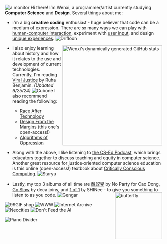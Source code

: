 <img alt="a monitor" src="https://99gifshop.neocities.org/items/6/Amonitor.gif"/> Hi there! I’m Wenxi, a programmer/artist currently studying **Computer Science** and **Design**. Several things about me:

- I'm a big **creative coding** enthusiast - huge believer that code can be a medium of expression. There are so many ways we can play with [human-computer interaction](https://artofweb.neocities.org/s3/a1), experiment with [user input](https://artofweb.neocities.org/s3/final), and design [unique experiences](https://artofweb.neocities.org/). ![Drifloon](https://64.media.tumblr.com/f54b197b2b59f4a0c9547e3a767188d4/7cf915f60095705b-9c/s75x75_c1/49470d43c7fdd13214c417e196fffcda96fa4a9b.gifv)

<img align="right" width="320" alt="Wenxi's dynamically generated GitHub stats" src="https://github-readme-stats-tawny-six-67.vercel.app/api/top-langs/?username=wenxich&layout=compact&theme=dark&size_weight=0.5&count_weight=0.5&hide=makefile,shell,assembly" href="https://github.com/wenxich"/>

- I also enjoy learning about history and how it relates to the use and development of current technologies. Currently, I'm reading [Viral Justice](https://www.ruhabenjamin.com/viral-justice) by Ruha Benjamin. *(Updated 6/25/24)* ![Cubone](https://64.media.tumblr.com/fd2fade608c08a2ff628436f894b90ae/7cf915f60095705b-60/s75x75_c1/4d7e3c24320f2b0550abbbc0477bb9098e115b5c.gifv) I also recommend reading the following:
  - [Race After Technology](https://www.ruhabenjamin.com/race-after-technology)
  - [Design From the Margins](https://www.belfercenter.org/publication/design-margins) (this one's open-access!)
  - [Algorithms of Oppression](https://algorithmsofoppression.com/)

- Along with the above, I like listening to [the CS-Ed Podcast](https://open.spotify.com/show/5NtCNeqOxgtyh0FTb5OLf2?si=d7c31838c0ba48e4), which brings educators together to discuss teaching and equity in computer science. Another great resource for justice-oriented computer science education is this online (open-access!) textbook about [Critically Conscious Computing](https://criticallyconsciouscomputing.org/). ![Staryu](https://64.media.tumblr.com/tumblr_m3j73lVQHJ1qid2nw.gif)

- Lastly, my top 3 albums of all time are [醜奴兒](https://open.spotify.com/album/4tfZSMFLsN0q2IULNLAJ40?si=vQAMBKJfSg6eTWdxtkU4rg) by No Party for Cao Dong, [Go Slow](https://open.spotify.com/album/3dsjH0D0Co0X7oii3a7FO8?si=uz78lverS4Cde93qwki2sA) by deca joins, and [1 of 1](https://open.spotify.com/album/1hG9lZDk2HqmOHMtuI3Zdj?si=IVYflggRTCaf_KdZ1DuIRQ) by SHINee - to give you something to listen to as you code. ![Gengar](https://64.media.tumblr.com/tumblr_ma6usrGTIY1qid2nw.gif) <img align="right" width="150" alt="butterfly" src="https://99gifshop.neocities.org/items/11/butterfly01.gif"/>

![99GIF shop](https://99gifshop.neocities.org/img/88x31.0.png) ![WWW](https://exo.pet/images/buttons/88x31-ish/97x31_wwwbutton.gif) ![Internet Archive](https://meltingsnow.neocities.org/images/internetarchive.gif) ![Neocities](https://pixelad3.neocities.org/neocities_the_web_is_yours.gif) ![Don't Feed the AI](https://mani.neocities.org/images/buttons/1.gif)

![Piano Divider](https://pixelsafari.neocities.org/dividers/piano.gif)
